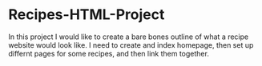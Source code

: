 # Recipes-HTML-Project
In this project I would like to create a bare bones outline of what a recipe website would look like.
I need to create and index homepage, then set up differnt pages for some recipes, and then link them together.